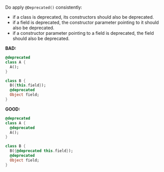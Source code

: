 
Do apply `@Deprecated()` consistently:

- if a class is deprecated, its constructors should also be deprecated.
- if a field is deprecated, the constructor parameter pointing to it should also be deprecated.
- if a constructor parameter pointing to a field is deprecated, the field should also be deprecated.

**BAD:**
```dart
@deprecated
class A {
  A();
}

class B {
  B({this.field});
  @deprecated
  Object field;
}
```

**GOOD:**
```dart
@deprecated
class A {
  @deprecated
  A();
}

class B {
  B({@deprecated this.field});
  @deprecated
  Object field;
}
```

